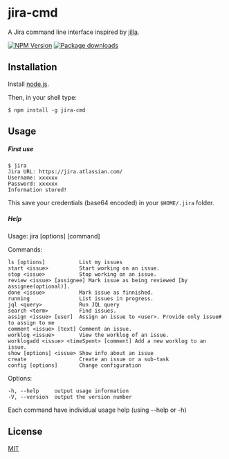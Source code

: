 # jira-cmd

A Jira command line interface inspired by [jilla](https://github.com/godmodelabs/jilla).

[![NPM Version](https://badge.fury.io/js/jira-cmd.svg)](https://npmjs.org/package/jira-cmd)
[![Package downloads](http://img.shields.io/npm/dm/jira-cmd.svg)](https://npmjs.org/package/jira-cmd)

## Installation

Install [node.js](http://nodejs.org/).

Then, in your shell type:

    $ npm install -g jira-cmd

## Usage

##### First use

    $ jira
    Jira URL: https://jira.atlassian.com/
    Username: xxxxxx
    Password: xxxxxx
    Information stored!

This save your credentials (base64 encoded) in your `$HOME/.jira` folder.

##### Help

Usage: jira [options] [command]

  Commands:

    ls [options]           List my issues
    start <issue>          Start working on an issue.
    stop <issue>           Stop working on an issue.
    review <issue> [assignee] Mark issue as being reviewed [by assignee(optional)].
    done <issue>           Mark issue as finnished.
    running                List issues in progress.
    jql <query>            Run JQL query
    search <term>          Find issues.
    assign <issue> [user]  Assign an issue to <user>. Provide only issue# to assign to me
    comment <issue> [text] Comment an issue.
    worklog <issue>        View the worklog of an issue.
    worklogadd <issue> <timeSpent> [comment] Add a new worklog to an issue.
    show [options] <issue> Show info about an issue
    create                 Create an issue or a sub-task
    config [options]       Change configuration

  Options:

    -h, --help     output usage information
    -V, --version  output the version number

Each command have individual usage help (using --help or -h)

## License

[MIT](LICENSE.md)

